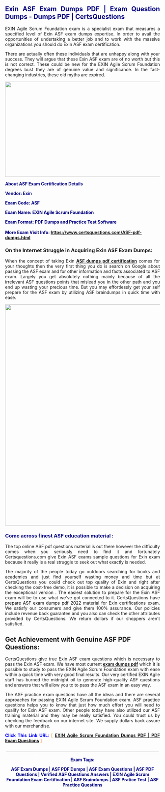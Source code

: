 <h2 style="text-align: justify;"><span style="color: #000080;">Exin ASF Exam Dumps PDF | Exam Question Dumps - Dumps PDF | CertsQuestions</span></h2>
<p style="text-align: justify;">EXIN Agile Scrum Foundation exam is a specialist exam that measures a specified level of Exin  ASF exam dumps expertise. In order to avail the opportunities of undertaking a better job and to work with the massive organizations you should do Exin ASF exam certification.</p>
<p style="text-align: justify;">There are actually often these individuals that are unhappy along with your success. They will argue that these Exin  ASF exam are of no worth but this is not correct. These could be new for the EXIN Agile Scrum Foundation degrees bust they are of genuine value and significance. In the fast-changing industries, these old myths are expired.</p>
<p><img style="display: block; margin-left: auto; margin-right: auto;" src="https://i.imgur.com/eaP4ae9.png" width="840" height="310" /></p>
<p><span style="color: #000080;"><strong>About ASF Exam Certification Details</strong></span></p>
<p><span style="color: #000080;"><strong>Vendor: Exin<br /></strong></span></p>
<p><span style="color: #000080;"><strong>Exam Code: ASF</strong></span></p>
<p><span style="color: #000080;"><strong>Exam Name: EXIN Agile Scrum Foundation</strong></span></p>
<p><span style="color: #000080;"><strong>Exam Format: PDF Dumps and Practice Test Software<br /><br />More Exam Visit Info: <span style="color: #ff6600;"><a href="https://www.certsquestions.com/ASF-pdf-dumps.html">https://www.certsquestions.com/ASF-pdf-dumps.html</a></span></strong></span></p>
<h3>On the Internet Struggle in Acquiring Exin ASF Exam Dumps:</h3>
<p style="text-align: justify;">When the concept of taking Exin <a href="https://www.certsquestions.com/ASF-pdf-dumps.html"><strong> ASF dumps pdf certification</strong></a> comes for your thoughts then the very first thing you do is search on Google about passing the ASF exam and for other information and facts associated to ASF exam. Largely you get absolutely nothing mainly because of all the irrelevant ASF questions points that mislead you in the other path and you end up wasting your precious time. But you may effortlessly get your self prepare for the ASF exam by utilizing ASF braindumps in quick time with ease.</p>
<p><a href="https://www.certsquestions.com/ASF-pdf-dumps.html"><img style="display: block; margin-left: auto; margin-right: auto;" src="https://i.imgur.com/pxhoKQ2.png" width="720" /></a></p>
<h3><span style="color: #000080;">Come across finest  ASF education material :</span></h3>
<p style="text-align: justify;">The top online ASF pdf questions material is out there however the difficulty comes when you seriously need to find it and fortunately Certsquestions.com give Exin ASF exams sample questions for Exin  exam because it really is a real struggle to seek out what exactly is needed.</p>
<p style="text-align: justify;">The majority of the people today go outdoors searching for books and academies and just find yourself wasting money and time but at CertsQuestions you could check out top quality of Exin  and right after checking the cost-free demo, it is possible to make a decision on acquiring the exceptional version . The easiest solution to prepare for the Exin ASF exam will be to use what we've got connected to it. CertsQuestions have <span style="color: #000000;">prepare ASF exam dumps pdf 2022</span> material for Exin certifications exam. We satisfy our consumers and give them 100% assurance. Our policies include revenue back guarantee and you also can check the other attributes provided by CertsQuestions. We return dollars if our shoppers aren't satisfied.</p>
<h2>Get Achievement with Genuine ASF PDF Questions:</h2>
<p style="text-align: justify;">CertsQuestions give true Exin ASF exam questions which is necessary to pass the Exin  ASF exam. We have most current<strong>&nbsp;<a href="https://www.certsquestions.com/">exam dumps pdf</a></strong>&nbsp;which it is possible to study to pass the EXIN Agile Scrum Foundation exam with ease within a quick time with very good final results. Our very certified EXIN Agile staff has burned the midnight oil to generate high-quality ASF questions and answers that will allow you to to pass the ASF exam in an easy way.</p>
<p style="text-align: justify;">The ASF practice exam questions have all the ideas and there are several approaches for passing EXIN Agile Scrum Foundation exam. ASF practice questions helps you to know that just how much effort you will need to qualify for Exin  ASF exam. Other people today have also utilized our ASF training material and they may be really satisfied. You could trust us by checking the feedback on our internet site. We supply dollars back assure with our merchandise.</p>
<p style="text-align: justify;"><span style="color: #0000ff;"><strong>Click This Link URL</strong>:</span> <span style="color: #ff6600;">[ <strong><a href="https://www.certsquestions.com/exin-agile-certification.html">EXIN Agile Scrum Foundation Dumps PDF | PDF Exam Questions</a></strong> ]</span></p>
<p style="text-align: center;">______________________________________________________________________________</p>
<p style="text-align: center;"><span style="color: #000080;"><strong>Exam Tags:</strong></span></p>
<p style="text-align: center;"><span style="color: #000080;"><strong>ASF Exam Dumps | ASF PDF Dumps | ASF Exam Questions | ASF PDF Questions | Verified ASF Questions Answers | EXIN Agile Scrum Foundation Exam Certification | ASF Braindumps | ASF Pratice Test | ASF Practice Questions</strong></span></p>

